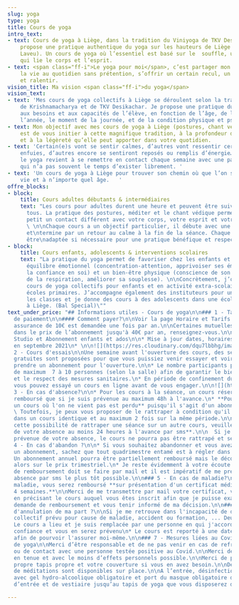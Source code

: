 ```yaml
---
slug: yoga
type: yoga
title: Cours de yoga
intro_text:
- text: Cours de yoga à Liège, dans la tradition du Viniyoga de TKV Desikachar. Je
    propose une pratique authentique du yoga sur les hauteurs de Liège (Cointe et
    Laveu). Un cours de yoga où l’essentiel est basé sur le  souffle, une respiration
    qui lie le corps et l’esprit.
- text: <span class="ff-i">Le yoga pour moi</span>, c’est partager mon regard sur
    la vie au quotidien sans prétention, s’offrir un certain recul, un peu de hauteur
    et ralentir.
vision_title: Ma vision <span class="ff-i">du yoga</span>
vision_text:
- text: 'Mes cours de yoga collectifs à Liège se déroulent selon la tradition de l’enseignement
    de Krishnamacharya et de TKV Desikachar. Je propose une pratique du yoga qui s’adapte
    aux besoins et aux capacités de l’élève, en fonction de l’âge, de la période de
    l’année, le moment de la journée, et de la condition physique et psychique. '
- text: Mon objectif avec mes cours de yoga à Liège (postures, chant védique et méditation)
    est de vous initier à cette magnifique tradition, à la profondeur de son apport
    et à la légèreté qu’elle peut apporter dans votre quotidien.
- text: 'Certain(e)s vont se sentir calmes, d’autres vont ressentir certaines émotions
    enfuies, d’autres encore se sentiront reposés ou remplis d’énergie… Pratiquer
    le yoga revient à se remettre en contact chaque semaine avec une partie de soi
    qui n’a pas souvent le temps d’exister librement. '
- text: 'Un cours de yoga à Liège pour trouver son chemin où que l’on soit dans la
    vie et à n’importe quel âge.   '
offre_blocks:
- block:
    title: Cours adultes débutants & intermédiaires
    text: "Les cours pour adultes durent une heure et peuvent être suivis par toutes\net
      tous. La pratique des postures, méditer et le chant védique permettent petit\nà
      petit un contact différent avec votre corps, votre esprit et votre respiration.
      \ \n\nChaque cours a un objectif particulier, il débute avec une préparation
      et\ntermine par un retour au calme à la fin de la séance. Chaque posture peut
      être\nadaptée si nécessaire pour une pratique bénéfique et respectueuse."
- block:
    title: Cours enfants, adolescents & interventions scolaires
    text: "La pratique du yoga permet de favoriser chez les enfants et adolescents\nleur
      équilibre émotionnel (concentration-attention, apprivoiser ses émotions,\naugmenter
      la confiance en soi) et un bien-être physique (conscience de son corps,\nimportance
      de la respiration, améliorer sa souplesse). \n\nConcrètement, j’organise des
      cours de yoga collectifs pour enfants et en activité extra-scolaire dans\ndeux
      écoles primaires. J’accompagne également des instituteurs pour une sensibilisation\ndans
      les classes et je donne des cours à des adolescents dans une école de danse\ncontemporaine
      à Liège. (Bal Special)\""
text_under_price: "## Informations utiles - Cours de yoga\n\n### 1 - Tarifs et Modalités
  de paiement\n\n#### Comment payer?\n\nVoir la page Horaire et Tarifs de ce site.\n\nUne
  assurance de 10€ est demandée une fois par an.\n\nCertaines mutuelles interviennent
  dans le prix de l’abonnement jusqu'à 40€ par an, renseignez-vous.\n\n#### Abonnement
  Studio et Abonnement enfants et ados\n\n* Mise à jour dates, horaires et tarifs
  en septembre 2021\n* \n\n![](https://res.cloudinary.com/dqu7lbbhg/image/upload/c_scale,dpr_auto,q_70,w_680,f_auto/v1582188783/AdobeStock_218109710_rnla4x.jpg)\n\n###
  2 - Cours d'essais\n\nUne semaine avant l'ouverture des cours, des séances découvertes
  gratuites sont proposées pour que vous puissiez venir essayer et voir si vous souhaitez
  prendre un abonnement pour l'ouverture.\n\n* Le nombre participants par cours est
  de maximum  7 à 10 personnes (selon la salle) afin de garantir le bien-être de chacun
  et le respect des mesures sanitaires.\n* En période de confinement du au covid,
  vous pouvez essayé un cours en ligne avant de vous engager.\n\n![](https://res.cloudinary.com/dqu7lbbhg/image/upload/c_scale,dpr_auto,q_70,w_680,f_auto/v1584627110/AdobeStock_251503715-min_rvmb3x.jpg)\n\n###
  3 - En cas d'absence?\n\n* Pour les cours à la séance, un cours réservé ne sera
  remboursé que si je suis prévenue au maximum 48h à l'avance.\n* **Pour les abonnements,
  un cours où l'on ne vient pas est perdu** puisqu'il s'agit d'un abonnement.\n\n
  \ Toutefois, je peux vous proposer de le rattraper à condition qu'il y ait un désistement
  dans un cours identique et au maximum 2 fois sur la même période.\n\n  **Pour obtenir
  cette possibilité de rattraper une séance sur un autre cours, veuillez me prévenir
  de votre absence au moins 24 heures à l'avance par sms**.\n\n  Si je ne suis pas
  prévenue de votre absence, le cours ne pourra pas être rattrapé et sera perdu.\n\n###
  4 - En cas d'abandon ?\n\n* Si vous souhaitez abandonner et vous avez souscrits
  un abonnement, sachez que tout quadrimestre entamé est à régler dans son intégralité.\n*
  Un abonnement annuel pourra être partiellement remboursé mais le décompte se fera
  alors sur le prix trimestriel.\n* Je reste évidemment à votre écoute. Toute demande
  de remboursement doit se faire par mail et il est impératif de me prévenir de votre
  absence par sms le plus tôt possible.\n\n### 5 - En cas de maladie?\n\nEn cas de
  maladie, vous serez remboursé **sur présentation d'un certificat médical d'au moins
  4 semaines.**\n\nMerci de me transmettre par mail votre certificat, vos coordonnées,
  en précisant le cours auquel vous êtes inscrit afin que je puisse examiner votre
  demande de remboursement et vous tenir informé de ma décision.\n\n### 6 - En cas
  d'annulation de ma part ?\n\nSi je me retrouve dans l'incapacité de donner le cours
  collectif prévu pour cause de maladie, accident ou formation, ... Deux options:\n\n*
  Le cours a lieu et je suis remplacée par une personne en qui j'accorde toute ma
  confiance et vous en serez prévenu\n* Le cours est reporté à une date ultérieure
  afin de pourvoir l'assurer moi-même.\n\n### 7 - Mesures liées au Covid des studios
  de yoga\n\nMerci d’être responsable et de ne pas venir en cas de refroidissement
  ou de contact avec une personne testée positive au Covid.\n\nMerci de venir déjà
  en tenue et avec le moins d’effets personnels possible.\n\nMerci de prendre votre
  propre tapis propre et votre couverture si vous en avez besoin.\n\nDes coussins
  de méditations sont disponibles sur place.\n\nA l’entrée, désinfection des mains
  avec gel hydro-alcoolique obligatoire et port du masque obligatoire dans l’espace
  d’entrée et de vestiaire jusqu’au tapis de yoga que vous disposerez dans la salle."

---
```

